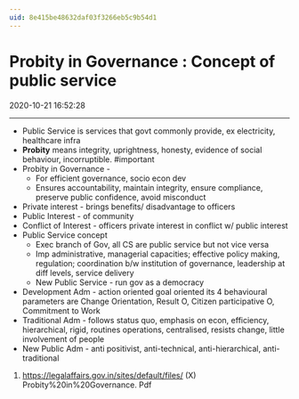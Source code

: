 ```yaml
---
uid: 8e415be48632daf03f3266eb5c9b54d1
---
```


# Probity in Governance : Concept of public service
2020-10-21 16:52:28
            
---


-   Public Service is services that govt commonly provide, ex electricity, healthcare infra
-   **Probity** means integrity, uprightness, honesty, evidence of social behaviour, incorruptible. #important 
-   Probity in Governance -
    -   For efficient governance, socio econ dev
    -   Ensures accountability, maintain integrity, ensure compliance, preserve public confidence, avoid misconduct
-   Private interest - brings benefits/ disadvantage to officers
-   Public Interest - of community
-   Conflict of Interest - officers private interest in conflict w/ public interest
-   Public Service concept
    -   Exec branch of Gov, all CS are public service but not vice versa
    -   Imp administrative, managerial capacities; effective policy making, regulation; coordination b/w institution of governance, leadership at diff levels, service delivery
    -   New Public Service - run gov as a democracy
-   Development Adm - action oriented goal oriented its 4 behavioural parameters are Change Orientation, Result O, Citizen participative O, Commitment to Work
-   Traditional Adm - follows status quo, emphasis on econ, efficiency, hierarchical, rigid, routines operations, centralised, resists change, little involvement of people
-   New Public Adm - anti positivist, anti-technical, anti-hierarchical, anti-traditional

1.  https://legalaffairs.gov.in/sites/default/files/ (X) Probity%20in%20Governance. Pdf

